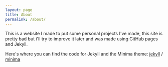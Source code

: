 ```yaml
---
layout: page
title: About
permalink: /about/
---
```


This is a website I made to put some personal projects I've made, this site is pretty bad but i'll try to improve it later and was made using GitHub pages and Jekyll.

Here's where you can find the code for Jekyll and the Minima theme:
[jekyll][jekyll-organization] /
[minima](https://github.com/jekyll/minima)

[jekyll-organization]: https://github.com/jekyll
